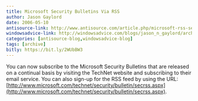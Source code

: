```yaml
---
title: Microsoft Security Bulletins Via RSS
author: Jason Gaylord
date: 2006-05-10
antisource-link: http://www.antisource.com/article.php/microsoft-rss-security-bulletin
windowsadvice-link: http://windowsadvice.com/blogs/jason_n_gaylord/archive/2006/05/10/Microsoft-Security-Bulletins-RSS.aspx
categories: [antisource-blog,windowsadvice-blog]
tags: [archive]
bitly: https://bit.ly/2WUbBW3
---
```


You can now subscribe to the Microsoft Security Bulletins that are released on a continual basis by visiting the TechNet website and subscribing to their email service. You can also sign-up for the RSS feed by using the URL: [http://www.microsoft.com/technet/security/bulletin/secrss.aspx](http://www.microsoft.com/technet/security/bulletin/secrss.aspx).